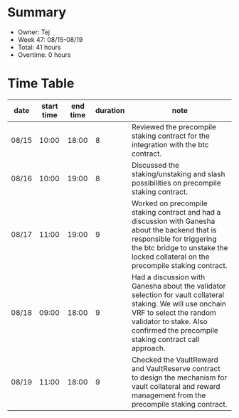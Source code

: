 # Summary
* Owner: Tej
* Week 47: 08/15-08/19
* Total: 41 hours
* Overtime: 0 hours

# Time Table
| date  | start time  | end time | duration  |  note |
|---|---|---|---|---|
| 08/15  | 10:00  | 18:00  | 8 | Reviewed the precompile staking contract for the integration with the btc contract. |
| 08/16  | 10:00  | 19:00  | 8 | Discussed the staking/unstaking and slash possibilities on precompile staking contract. |
| 08/17  | 11:00  | 19:00  | 9 | Worked on precompile staking contract and had a discussion with Ganesha about the backend that is responsible for triggering the btc bridge to unstake the locked collateral on the precompile staking contract. |
| 08/18  | 09:00  | 18:00  | 9 | Had a discussion with Ganesha about the validator selection for vault collateral staking. We will use onchain VRF to select the random validator to stake. Also confirmed the precompile staking contract call approach. |
| 08/19  | 11:00  | 18:00  | 9 | Checked the VaultReward and VaultReserve contract to design the mechanism for vault collateral and reward management from the precompile staking contract. |
